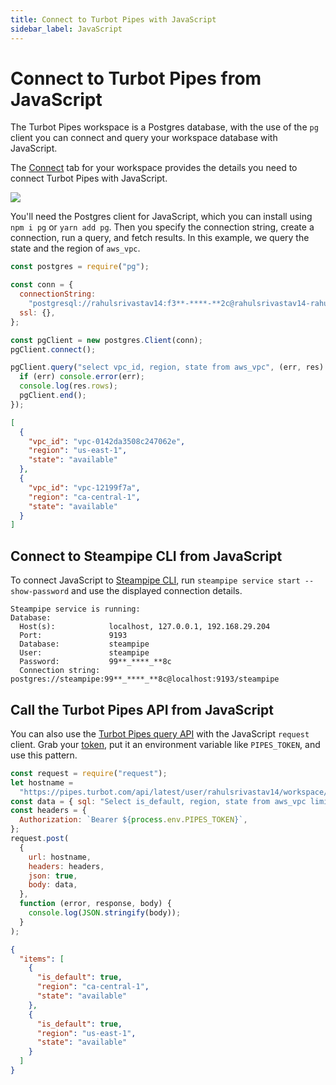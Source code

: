 ```yaml
---
title: Connect to Turbot Pipes with JavaScript
sidebar_label: JavaScript
---
```


# Connect to Turbot Pipes from JavaScript

The Turbot Pipes workspace is a Postgres database, with the use of the `pg`
client you can connect and query your workspace database with JavaScript.

The [Connect](/pipes/docs/integrations/) tab for your workspace provides
the details you need to connect Turbot Pipes with JavaScript.

<div style={{"marginTop":"1em", "marginBottom":"1em", "width":"90%"}}>
<img src="/images/docs/pipes/turbot-pipes-connect-details.jpg" />
</div>

You'll need the Postgres client for JavaScript, which you can install using
`npm i pg` or `yarn add pg`. Then you specify the connection string, create a
connection, run a query, and fetch results. In this example, we query the state
and the region of `aws_vpc`.

```javascript
const postgres = require("pg");

const conn = {
  connectionString:
    "postgresql://rahulsrivastav14:f3**-****-**2c@rahulsrivastav14-rahulsworkspace.usea1.db.steampipe.io:9193/dea4px",
  ssl: {},
};

const pgClient = new postgres.Client(conn);
pgClient.connect();

pgClient.query("select vpc_id, region, state from aws_vpc", (err, res) => {
  if (err) console.error(err);
  console.log(res.rows);
  pgClient.end();
});
```

```json
[
  {
    "vpc_id": "vpc-0142da3508c247062e",
    "region": "us-east-1",
    "state": "available"
  },
  {
    "vpc_id": "vpc-12199f7a",
    "region": "ca-central-1",
    "state": "available"
  }
]
```

## Connect to Steampipe CLI from JavaScript

To connect JavaScript to [Steampipe CLI](https://steampipe.io/downloads), run
`steampipe service start --show-password` and use the displayed connection
details.

```
Steampipe service is running:
Database:
  Host(s):            localhost, 127.0.0.1, 192.168.29.204
  Port:               9193
  Database:           steampipe
  User:               steampipe
  Password:           99**_****_**8c
  Connection string:  postgres://steampipe:99**_****_**8c@localhost:9193/steampipe
```

## Call the Turbot Pipes API from JavaScript

You can also use the
[Turbot Pipes query API](/pipes/docs/develop/query-api) with
the JavaScript `request` client. Grab your
[token](/pipes/docs/profile#tokens), put it an
environment variable like `PIPES_TOKEN`, and use this pattern.

```javascript
const request = require("request");
let hostname =
  "https://pipes.turbot.com/api/latest/user/rahulsrivastav14/workspace/rahulsworkspace/query";
const data = { sql: "Select is_default, region, state from aws_vpc limit 2" };
const headers = {
  Authorization: `Bearer ${process.env.PIPES_TOKEN}`,
};
request.post(
  {
    url: hostname,
    headers: headers,
    json: true,
    body: data,
  },
  function (error, response, body) {
    console.log(JSON.stringify(body));
  }
);
```

```json
{
  "items": [
    {
      "is_default": true,
      "region": "ca-central-1",
      "state": "available"
    },
    {
      "is_default": true,
      "region": "us-east-1",
      "state": "available"
    }
  ]
}
```
